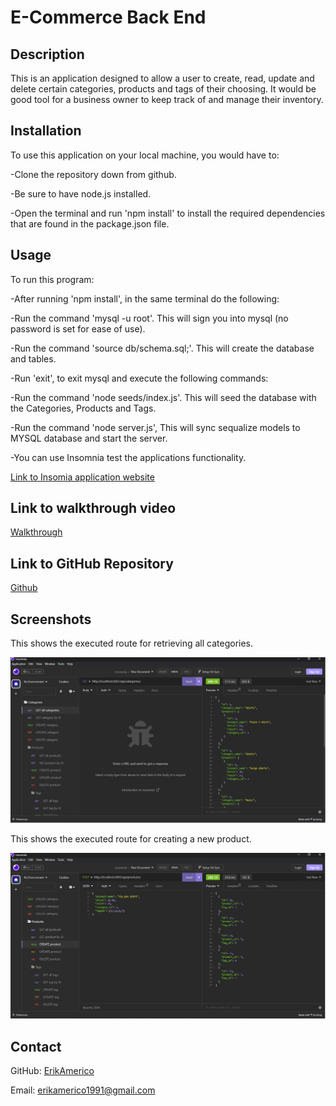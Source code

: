 # E-Commerce Back End

## Description
This is an application designed to allow a user to create, read, update and delete certain categories, products and tags of their choosing. It would be good tool for a business owner to keep track of and manage their inventory.

## Installation
To use this application on your local machine, you would have to:

-Clone the repository down from github.

-Be sure to have node.js installed.

-Open the terminal and run 'npm install' to install the required dependencies that are found in the package.json file.

## Usage
To run this program:

-After running 'npm install', in the same terminal do the following:

-Run the command 'mysql -u root'. This will sign you into mysql (no password is set for ease of use).

-Run the command 'source db/schema.sql;'. This will create the database and tables.

-Run 'exit', to exit mysql and execute the following commands:

-Run the command 'node seeds/index.js'. This will seed the database with the Categories, Products and Tags.

-Run the command 'node server.js', This will sync sequalize models to MYSQL database and start the server.

-You can use Insomnia test the applications functionality.

[Link to Insomia application website](https://docs.insomnia.rest/)

## Link to walkthrough video
[Walkthrough](https://watch.screencastify.com/v/It6G7MyHAY8IoG9Nxujy)

## Link to GitHub Repository
[Github](https://github.com/ErikAmerico/E-Commerce-Back-End)
 
## Screenshots
This shows the executed route for retrieving all categories. 

![Show Categories](\Assets\InsomniaApiCategories.png)

This shows the executed route for creating a new product.

![Create Product](\Assets\InsomniaApiCreateProduct.png)

## Contact

GitHub: [ErikAmerico](https://github.com/erikamerico)
    
Email: erikamerico1991@gmail.com